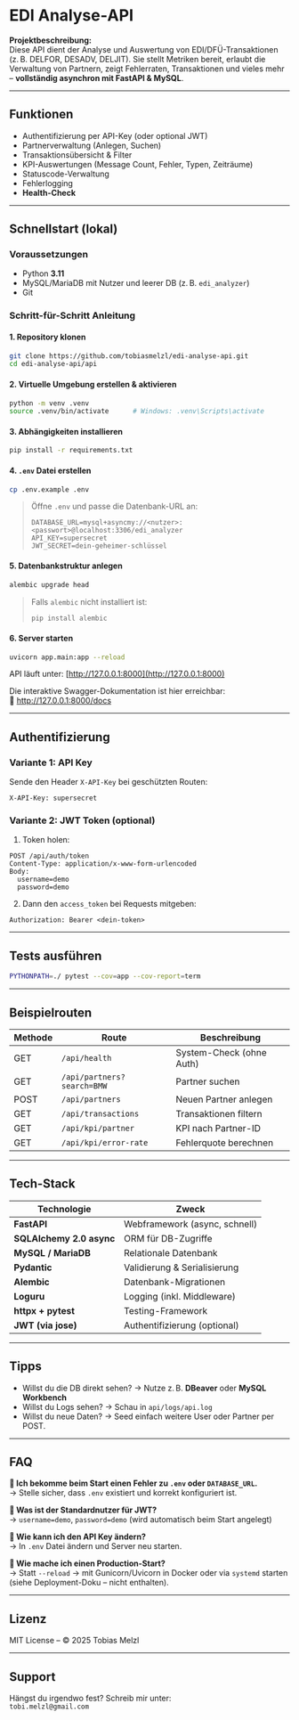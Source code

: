 # EDI Analyse‑API

**Projektbeschreibung:**  
Diese API dient der Analyse und Auswertung von EDI/DFÜ-Transaktionen (z. B. DELFOR, DESADV, DELJIT). Sie stellt Metriken bereit, erlaubt die Verwaltung von Partnern, zeigt Fehlerraten, Transaktionen und vieles mehr – **vollständig asynchron mit FastAPI & MySQL**.

---

## Funktionen

- Authentifizierung per API-Key (oder optional JWT)
- Partnerverwaltung (Anlegen, Suchen)
- Transaktionsübersicht & Filter
- KPI-Auswertungen (Message Count, Fehler, Typen, Zeiträume)
- Statuscode-Verwaltung
- Fehlerlogging
- **Health-Check**

---

## Schnellstart (lokal)

### Voraussetzungen

- Python **3.11**
- MySQL/MariaDB mit Nutzer und leerer DB (z. B. `edi_analyzer`)
- Git

### Schritt-für-Schritt Anleitung

#### 1. Repository klonen

```bash
git clone https://github.com/tobiasmelzl/edi-analyse-api.git
cd edi-analyse-api/api
```

#### 2. Virtuelle Umgebung erstellen & aktivieren

```bash
python -m venv .venv
source .venv/bin/activate      # Windows: .venv\Scripts\activate
```

#### 3. Abhängigkeiten installieren

```bash
pip install -r requirements.txt
```

#### 4. `.env` Datei erstellen

```bash
cp .env.example .env
```

> Öffne `.env` und passe die Datenbank-URL an:
>
> ```env
> DATABASE_URL=mysql+asyncmy://<nutzer>:<passwort>@localhost:3306/edi_analyzer
> API_KEY=supersecret
> JWT_SECRET=dein-geheimer-schlüssel
> ```

#### 5. Datenbankstruktur anlegen

```bash
alembic upgrade head
```

> Falls `alembic` nicht installiert ist:
> ```bash
> pip install alembic
> ```

#### 6. Server starten

```bash
uvicorn app.main:app --reload
```

API läuft unter: [http://127.0.0.1:8000](http://127.0.0.1:8000)

Die interaktive Swagger-Dokumentation ist hier erreichbar:  
📘 http://127.0.0.1:8000/docs

---

## Authentifizierung

### Variante 1: API Key

Sende den Header `X-API-Key` bei geschützten Routen:

```http
X-API-Key: supersecret
```

### Variante 2: JWT Token (optional)

1. Token holen:

```
POST /api/auth/token
Content-Type: application/x-www-form-urlencoded
Body:
  username=demo
  password=demo
```

2. Dann den `access_token` bei Requests mitgeben:

```http
Authorization: Bearer <dein-token>
```

---

## Tests ausführen

```bash
PYTHONPATH=./ pytest --cov=app --cov-report=term

```


---

## Beispielrouten

| Methode | Route | Beschreibung |
|--------|--------|--------------|
| GET    | `/api/health` | System-Check (ohne Auth) |
| GET    | `/api/partners?search=BMW` | Partner suchen |
| POST   | `/api/partners` | Neuen Partner anlegen |
| GET    | `/api/transactions` | Transaktionen filtern |
| GET    | `/api/kpi/partner` | KPI nach Partner-ID |
| GET    | `/api/kpi/error-rate` | Fehlerquote berechnen |

---

## Tech-Stack

| Technologie | Zweck |
|-------------|-------|
| **FastAPI** | Webframework (async, schnell) |
| **SQLAlchemy 2.0 async** | ORM für DB-Zugriffe |
| **MySQL / MariaDB** | Relationale Datenbank |
| **Pydantic** | Validierung & Serialisierung |
| **Alembic** | Datenbank-Migrationen |
| **Loguru** | Logging (inkl. Middleware) |
| **httpx + pytest** | Testing-Framework |
| **JWT (via jose)** | Authentifizierung (optional) |

---

## Tipps

- Willst du die DB direkt sehen? → Nutze z. B. **DBeaver** oder **MySQL Workbench**
- Willst du Logs sehen? → Schau in `api/logs/api.log`
- Willst du neue Daten? → Seed einfach weitere User oder Partner per POST.

---

## FAQ

**🔹 Ich bekomme beim Start einen Fehler zu `.env` oder `DATABASE_URL`.**  
→ Stelle sicher, dass `.env` existiert und korrekt konfiguriert ist.

**🔹 Was ist der Standardnutzer für JWT?**  
→ `username=demo`, `password=demo` (wird automatisch beim Start angelegt)

**🔹 Wie kann ich den API Key ändern?**  
→ In `.env` Datei ändern und Server neu starten.

**🔹 Wie mache ich einen Production-Start?**  
→ Statt `--reload` → mit Gunicorn/Uvicorn in Docker oder via `systemd` starten (siehe Deployment-Doku – nicht enthalten).

---

## Lizenz

MIT License – © 2025 Tobias Melzl

---

## Support

Hängst du irgendwo fest? Schreib mir unter:  
`tobi.melzl@gmail.com`
